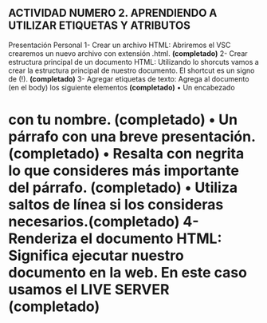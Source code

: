 ## ACTIVIDAD NUMERO 2. APRENDIENDO A UTILIZAR ETIQUETAS Y ATRIBUTOS

Presentación Personal
1- Crear un archivo HTML: Abriremos el VSC crearemos un nuevo archivo con 
extensión .html. <strong>(completado)</strong>
2- Crear estructura principal de un documento HTML: Utilizando lo shorcuts 
vamos a crear la estructura principal de nuestro documento. El shortcut es un 
signo de (!). <strong>(completado)</strong>
3- Agregar etiquetas de texto: Agrega al documento (en el body) los siguiente 
elementos <strong>(completado)</strong>
• Un encabezado <h1> con tu nombre. <strong>(completado)</strong>
• Un párrafo con una breve presentación. <strong>(completado)</strong>
• Resalta con negrita lo que consideres más importante del párrafo. <strong>(completado)</strong>
• Utiliza saltos de línea si los consideras necesarios.<strong>(completado)</strong>
4- Renderiza el documento HTML: Significa ejecutar nuestro documento en la 
web. En este caso usamos el LIVE SERVER <strong>(completado)</strong>